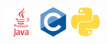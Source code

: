 <div style="display: inline_block"><br>
  <img align="center" alt="Java" height="70" width="70" src="https://github.com/devicons/devicon/blob/master/icons/java/java-plain-wordmark.svg">
  <img align="center" alt="C" height="70" width="70" src="https://github.com/devicons/devicon/blob/master/icons/c/c-original.svg">
  <img align="center" alt="C" height="70" width="70" src="https://github.com/devicons/devicon/blob/master/icons/python/python-plain.svg">
</div>
